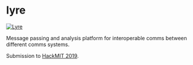 # lyre

[![Lyre](https://badges.devpost-shields.com/get-badge?name=Lyre&id=lyre-3ucrzv&type=basic&style=for-the-badge)](https://devpost.com/software/lyre-3ucrzv)

Message passing and analysis platform for interoperable comms between different comms systems.

Submission to [HackMIT 2019](https://hackmit-2019.devpost.com/).
